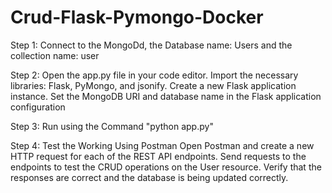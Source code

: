 # Crud-Flask-Pymongo-Docker
Step 1: Connect to the MongoDd, the Database name: Users and the collection name: user


Step 2: Open the app.py file in your code editor.
        Import the necessary libraries: Flask, PyMongo, and jsonify.
        Create a new Flask application instance.
        Set the MongoDB URI and database name in the Flask application configuration

        
Step 3: Run using the Command "python app.py"


Step 4: Test the Working Using Postman
        Open Postman and create a new HTTP request for each of the REST API endpoints.
        Send requests to the endpoints to test the CRUD operations on the User resource.
        Verify that the responses are correct and the database is being updated correctly.
